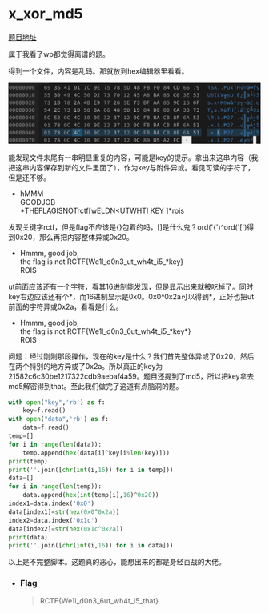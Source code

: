 # x_xor_md5

[题目地址](https://adworld.xctf.org.cn/challenges/details?hash=67427056-6429-4994-89d9-c3257e2608ef_2)

属于我看了wp都觉得离谱的题。

得到一个文件，内容是乱码。那就放到hex编辑器里看看。

![hex](../../images/hex_result.png)

能发现文件末尾有一串明显重复的内容，可能是key的提示。拿出来这串内容（我把这串内容保存到新的文件里面了），作为key与附件异或。看见可读的字符了，但是还不够。

- hMMM<br>
    GOODJOB<Br>
           *THEFLAGISNOTrctf[wELDN<UTWHTI
KEY ]*rois

发现关键字rctf，但是flag不应该是{}包着的吗，[]是什么鬼？ord('{')^ord('[')得到0x20，那么再把内容整体异或0x20。

- Hmmm, good job,<br>
the flag is not RCTF{We1l_d0n3_ut_wh4t_i5_*key}<br>
                                                        ROIS

ut前面应该还有一个字符，看其16进制能发现，但是显示出来就被吃掉了。同时key右边应该还有个*，而16进制显示是0x0。0x0^0x2a可以得到*，正好也把ut前面的字符异或0x2a，看看是什么。

- Hmmm, good job,<br>
the flag is not RCTF{We1l_d0n3_6ut_wh4t_i5_\*key\*}<br>
                                                        ROIS

问题：经过刚刚那段操作，现在的key是什么？我们首先整体异或了0x20，然后在两个特别的地方异或了0x2a。所以真正的key为21582c6c30be1217322cdb9aebaf4a59。题目还提到了md5，所以把key拿去md5解密得到that。至此我们做完了这道有点脑洞的题。

```python
with open("key",'rb') as f:
    key=f.read()
with open("data",'rb') as f:
    data=f.read()
temp=[]
for i in range(len(data)):
    temp.append(hex(data[i]^key[i%len(key)]))
print(temp)
print(''.join([chr(int(i,16)) for i in temp]))
data=[]
for i in range(len(temp)):
    data.append(hex(int(temp[i],16)^0x20))
index1=data.index('0x0')
data[index1]=str(hex(0x0^0x2a))
index2=data.index('0x1c')
data[index2]=str(hex(0x1c^0x2a))
print(data)
print(''.join([chr(int(i,16)) for i in data]))
```

以上是不完整脚本。这题真的恶心，能想出来的都是身经百战的大佬。

- ### Flag
  > RCTF{We1l_d0n3_6ut_wh4t_i5_that}